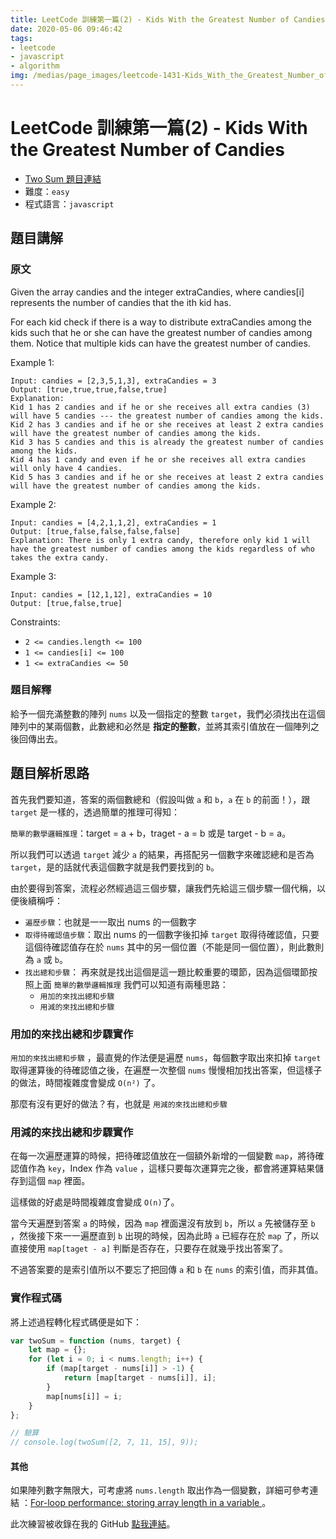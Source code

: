 ```yaml
---
title: LeetCode 訓練第一篇(2) - Kids With the Greatest Number of Candies
date: 2020-05-06 09:46:42
tags: 
- leetcode
- javascript
- algorithm
img: /medias/page_images/leetcode-1431-Kids_With_the_Greatest_Number_of_Candies.png
---
```

# LeetCode 訓練第一篇(2) - Kids With the Greatest Number of Candies

* [Two Sum 題目連結](https://leetcode.com/problems/kids-with-the-greatest-number-of-candies/submissions/)
* 難度：`easy`
* 程式語言：`javascript`

## 題目講解

### 原文

Given the array candies and the integer extraCandies, where candies[i] represents the number of candies that the ith kid has.

For each kid check if there is a way to distribute extraCandies among the kids such that he or she can have the greatest number of candies among them. Notice that multiple kids can have the greatest number of candies.

Example 1:

```
Input: candies = [2,3,5,1,3], extraCandies = 3
Output: [true,true,true,false,true] 
Explanation: 
Kid 1 has 2 candies and if he or she receives all extra candies (3) will have 5 candies --- the greatest number of candies among the kids. 
Kid 2 has 3 candies and if he or she receives at least 2 extra candies will have the greatest number of candies among the kids. 
Kid 3 has 5 candies and this is already the greatest number of candies among the kids. 
Kid 4 has 1 candy and even if he or she receives all extra candies will only have 4 candies. 
Kid 5 has 3 candies and if he or she receives at least 2 extra candies will have the greatest number of candies among the kids. 
```

Example 2:

```
Input: candies = [4,2,1,1,2], extraCandies = 1
Output: [true,false,false,false,false] 
Explanation: There is only 1 extra candy, therefore only kid 1 will have the greatest number of candies among the kids regardless of who takes the extra candy.
```

Example 3:

```
Input: candies = [12,1,12], extraCandies = 10
Output: [true,false,true]
```

Constraints:

* `2 <= candies.length <= 100`
* `1 <= candies[i] <= 100`
* `1 <= extraCandies <= 50`

### 題目解釋

給予一個充滿整數的陣列 `nums` 以及一個指定的整數 `target`，我們必須找出在這個陣列中的某兩個數，此數總和必然是 **指定的整數**，並將其索引值放在一個陣列之後回傳出去。



## 題目解析思路

首先我們要知道，答案的兩個數總和（假設叫做 `a` 和 `b`，`a` 在 `b` 的前面！），跟 `target` 是一樣的，透過簡單的推理可得知：

`簡單的數學邏輯推理`：target = a + b，traget - a = b 或是 target - b = a。 

所以我們可以透過 `target` 減少 `a` 的結果，再搭配另一個數字來確認總和是否為 `target`，是的話就代表這個數字就是我們要找到的 `b`。

由於要得到答案，流程必然經過這三個步驟，讓我們先給這三個步驟一個代稱，以便後續稱呼：

* `遍歷步驟`：也就是一一取出 nums 的一個數字
* `取得待確認值步驟`：取出 nums 的一個數字後扣掉 `target` 取得待確認值，只要這個待確認值存在於 `nums` 其中的另一個位置（不能是同一個位置），則此數則為 `a` 或 `b`。
* `找出總和步驟`： 再來就是找出這個是這一題比較重要的環節，因為這個環節按照上面 `簡單的數學邏輯推理` 我們可以知道有兩種思路：
    * `用加的來找出總和步驟`
    * `用減的來找出總和步驟`

### 用加的來找出總和步驟實作
`用加的來找出總和步驟` ，最直覺的作法便是遍歷 `nums`，每個數字取出來扣掉 `target` 取得運算後的待確認值之後，在遍歷一次整個 `nums` 慢慢相加找出答案，但這樣子的做法，時間複雜度會變成 `O(n²)` 了。

那麼有沒有更好的做法？有，也就是 `用減的來找出總和步驟`

### 用減的來找出總和步驟實作

在每一次遍歷運算的時候，把待確認值放在一個額外新增的一個變數 `map`，將待確認值作為 `key`，Index 作為 `value` ，這樣只要每次運算完之後，都會將運算結果儲存到這個 `map` 裡面。

這樣做的好處是時間複雜度會變成 `O(n)`了。

當今天遍歷到答案 `a` 的時候，因為 `map` 裡面還沒有放到 `b`，所以 `a` 先被儲存至 `b` ，然後接下來一一遍歷直到 `b` 出現的時候，因為此時 `a` 已經存在於 `map` 了，所以直接使用 `map[taget - a]` 判斷是否存在，只要存在就幾乎找出答案了。

不過答案要的是索引值所以不要忘了把回傳 `a` 和 `b` 在 `nums` 的索引值，而非其值。

### 實作程式碼

將上述過程轉化程式碼便是如下：

```javascript
var twoSum = function (nums, target) {
    let map = {};
    for (let i = 0; i < nums.length; i++) {
        if (map[target - nums[i]] > -1) {
            return [map[target - nums[i]], i];
        }
        map[nums[i]] = i;
    }
};

// 驗算
// console.log(twoSum([2, 7, 11, 15], 9));
```

#### 其他

如果陣列數字無限大，可考慮將 `nums.length` 取出作為一個變數，詳細可參考連結 ：[For-loop performance: storing array length in a variable
](https://stackoverflow.com/questions/17989270/for-loop-performance-storing-array-length-in-a-variable)。

此次練習被收錄在我的 GitHub [點我連結](https://github.com/mpp21x/algorithm-exercise/tree/master/1.twoSum)。 





